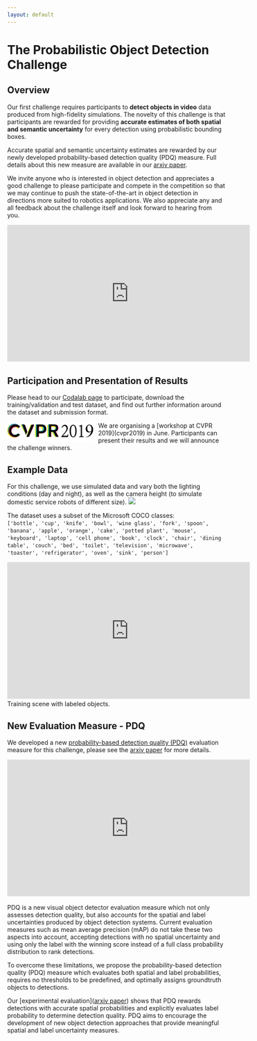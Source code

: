 ```yaml
---
layout: default
---
```


# The Probabilistic Object Detection Challenge

<!-- <h2 class="project-tagline">Evaluating Uncertainty Estimation, Continuous Learning and Active Learning</h2> -->
## Overview
Our first challenge requires participants to **detect objects in video** data produced from high-fidelity simulations. The novelty of this challenge is that participants are rewarded for providing **accurate estimates of both spatial and semantic uncertainty** for every detection using probabilistic bounding boxes.

Accurate spatial and semantic uncertainty estimates are rewarded by our newly developed probability-based detection quality (PDQ) measure. Full details about this new measure are available in our [arxiv paper](https://arxiv.org/abs/1811.10800).

We invite anyone who is interested in object detection and appreciates a good challenge to please participate and compete in the competition so that we may continue to push the state-of-the-art in object detection in directions more suited to robotics applications. We also appreciate any and all feedback about the challenge itself and look forward to hearing from you.



<center>
<iframe width="560" height="315" src="https://www.youtube.com/embed/6TR97EKUlaM" frameborder="0" allow="accelerometer; autoplay; encrypted-media; gyroscope; picture-in-picture" allowfullscreen></iframe>
</center>


## Participation and Presentation of Results
Please head to our [Codalab page](https://competitions.codalab.org/competitions/20940) to participate, download the training/validation and test dataset, and find out further information around the dataset and submission format.

<img src="assets/img/CVPR19logo.jpg" width="200" style="float:left; margin-right:10px;">
We are organising a [workshop at CVPR 2019](cvpr2019) in June. Participants can present their results and we will announce the challenge winners.



<!-- ![](assets/img/longbeach.png) -->


## Example Data
For this challenge, we use simulated data and vary both the lighting conditions (day and night), as well as the camera height (to simulate domestic service robots of different size).
![](https://c1.staticflickr.com/5/4852/46183850271_764bcaac56_o.png)

The dataset uses a subset of the Microsoft COCO classes:  
``['bottle', 'cup', 'knife', 'bowl', 'wine glass', 'fork', 'spoon', 'banana', 'apple', 'orange', 'cake', 'potted plant', 'mouse', 'keyboard', 'laptop', 'cell phone', 'book', 'clock', 'chair', 'dining table', 'couch', 'bed', 'toilet', 'television', 'microwave', 'toaster', 'refrigerator', 'oven', 'sink', 'person']``

<center>
<iframe width="560" height="315" src="https://www.youtube.com/embed/EffaE3pJyx8" frameborder="0" allow="accelerometer; autoplay; encrypted-media; gyroscope; picture-in-picture" allowfullscreen></iframe>
</center>
<div class="col three caption">
      Training scene with labeled objects.
</div>




## New Evaluation Measure - PDQ

We developed a new [probability-based detection quality (PDQ)](https://arxiv.org/abs/1811.10800) evaluation measure for this challenge, please see the [arxiv paper](https://arxiv.org/abs/1811.10800) for more details.

<center>
<iframe width="560" height="315" src="https://www.youtube.com/embed/LzyTHktKUZ4" frameborder="0" allow="accelerometer; autoplay; encrypted-media; gyroscope; picture-in-picture" allowfullscreen></iframe>
</center>

PDQ is a new visual object detector evaluation measure
which not only assesses detection quality, but also accounts
for the spatial and label uncertainties produced by
object detection systems. Current evaluation measures such
as mean average precision (mAP) do not take these two aspects
into account, accepting detections with no spatial uncertainty
and using only the label with the winning score
instead of a full class probability distribution to rank detections.

To overcome these limitations, we propose the
probability-based detection quality (PDQ) measure which
evaluates both spatial and label probabilities, requires no
thresholds to be predefined, and optimally assigns groundtruth
objects to detections.

Our [experimental evaluation]([arxiv paper](https://arxiv.org/abs/1811.10800)) shows that PDQ rewards detections with accurate spatial probabilities and explicitly evaluates label probability to determine detection quality. PDQ aims to encourage the
development of new object detection approaches that provide
meaningful spatial and label uncertainty measures.
